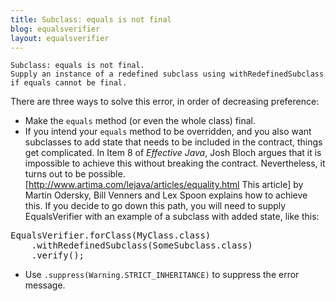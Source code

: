 ```yaml
---
title: Subclass: equals is not final
blog: equalsverifier
layout: equalsverifier
---
```

    Subclass: equals is not final.
    Supply an instance of a redefined subclass using withRedefinedSubclass if equals cannot be final.

There are three ways to solve this error, in order of decreasing preference:

* Make the `equals` method (or even the whole class) final.
* If you intend your `equals` method to be overridden, and you also want subclasses to add state that needs to be included in the contract, things get complicated. In Item 8 of _Effective Java_, Josh Bloch argues that it is impossible to achieve this without breaking the contract. Nevertheless, it turns out to be possible. [http://www.artima.com/lejava/articles/equality.html This article] by Martin Odersky, Bill Venners and Lex Spoon explains how to achieve this. If you decide to go down this path, you will need to supply EqualsVerifier with an example of a subclass with added state, like this:

<pre class="prettyprint">
EqualsVerifier.forClass(MyClass.class)
    .withRedefinedSubclass(SomeSubclass.class)
    .verify();
</pre>
* Use `.suppress(Warning.STRICT_INHERITANCE)` to suppress the error message.
